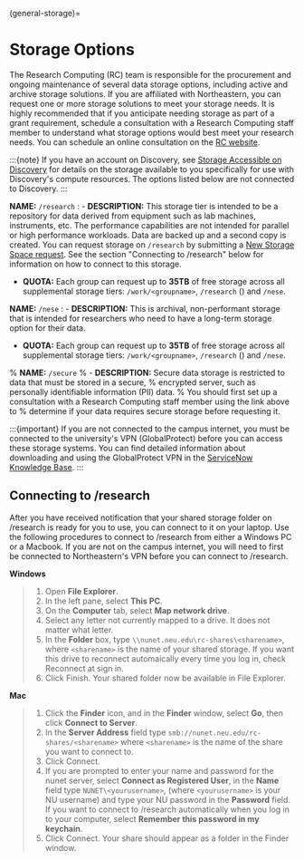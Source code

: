 (general-storage)=

# Storage Options

The Research Computing (RC) team is responsible for the procurement and ongoing
maintenance of several data storage options, including active and archive
storage solutions. If you are affiliated with Northeastern, you can request
one or more storage solutions to meet your storage needs. It is highly recommended
that if you anticipate needing storage as part of a grant requirement,
schedule a consultation with a Research Computing staff member to understand what
storage options would best meet your research needs.
You can schedule an online consultation on the [RC website](https://rc.northeastern.edu/support/consulting).

:::{note}
If you have an account on Discovery, see [Storage Accessible on Discovery](./01_discovery_storage.md)
for details on the storage available to you specifically for use with Discovery's compute resources. The options listed below are not connected to Discovery.
:::

**NAME:** `/research`
: - **DESCRIPTION:** This storage tier is intended to be a repository for data derived from equipment such as lab machines,
    instruments, etc. The performance capabilities are not intended for parallel or high performance workloads.
    Data are backed up and a second copy is created. You can request storage on `/research` by submitting a [New Storage Space request](https://bit.ly/NURC-NewStorage).
    See the section "Connecting to /research" below for information on how to connect to this storage.
  - **QUOTA:** Each group can request up to **35TB** of free storage across all supplemental storage tiers: `/work/<groupname>`, `/research` () and `/nese`.

**NAME:** `/nese`
: - **DESCRIPTION:** This is archival, non-performant storage that is intended for researchers
    who need to have a long-term storage option for their data.
  - **QUOTA:** Each group can request up to **35TB** of free storage across all supplemental storage tiers: `/work/<groupname>`, `/research` () and `/nese`.

% **NAME:** ``/secure``
% - **DESCRIPTION:** Secure data storage is restricted to data that must be stored in a secure,
% encrypted server, such as personally identifiable information (PII) data.
% You should first set up a consultation with a Research Computing staff member using the link above to
% determine if your data requires secure storage before requesting it.

:::{important}
If you are not connected to the campus internet, you must be connected to
the university's VPN (GlobalProtect) before you can access these storage systems.
You can find detailed information about downloading and using the GlobalProtect VPN
in the [ServiceNow Knowledge Base](https://service.northeastern.edu/tech?id=kb_article&sys_id=4701e07adb93485084ba5595ce9619a9).
:::

## Connecting to /research

After you have received notification that your shared storage folder on /research is ready for you to use, you
can connect to it on your laptop. Use the following procedures to connect to /research from either a Windows PC or a Macbook.
If you are not on the campus internet, you will need to first be connected to Northeastern's VPN before you can connect to /research.

**Windows**

> 1. Open **File Explorer**.
> 2. In the left pane, select **This PC**.
> 3. On the **Computer** tab, select **Map network drive**.
> 4. Select any letter not currently mapped to a drive. It does not matter what letter.
> 5. In the **Folder** box, type `\\nunet.neu.edu\rc-shares\<sharename>`, where `<sharename>` is the name of your shared storage. If you want this drive to reconnect automaically every time you log in, check Reconnect at sign in.
> 6. Click Finish. Your shared folder now be available in File Explorer.

**Mac**

> 1. Click the **Finder** icon, and in the **Finder** window, select **Go**, then click **Connect to Server**.
> 2. In the **Server Address** field type `smb://nunet.neu.edu/rc-shares/<sharename>` where `<sharename>` is the name of the share you want to connect to.
> 3. Click Connect.
> 4. If you are prompted to enter your name and password for the nunet server, select **Connect as Registered User**, in the **Name** field type `NUNET\<yourusername>`, (where `<yourusername>` is your NU username) and type your NU password in the **Password** field. If you want to connect to /research automatically when you log in to your computer, select **Remember this password in my keychain**.
> 5. Click Connect. Your share should appear as a folder in the Finder window.
